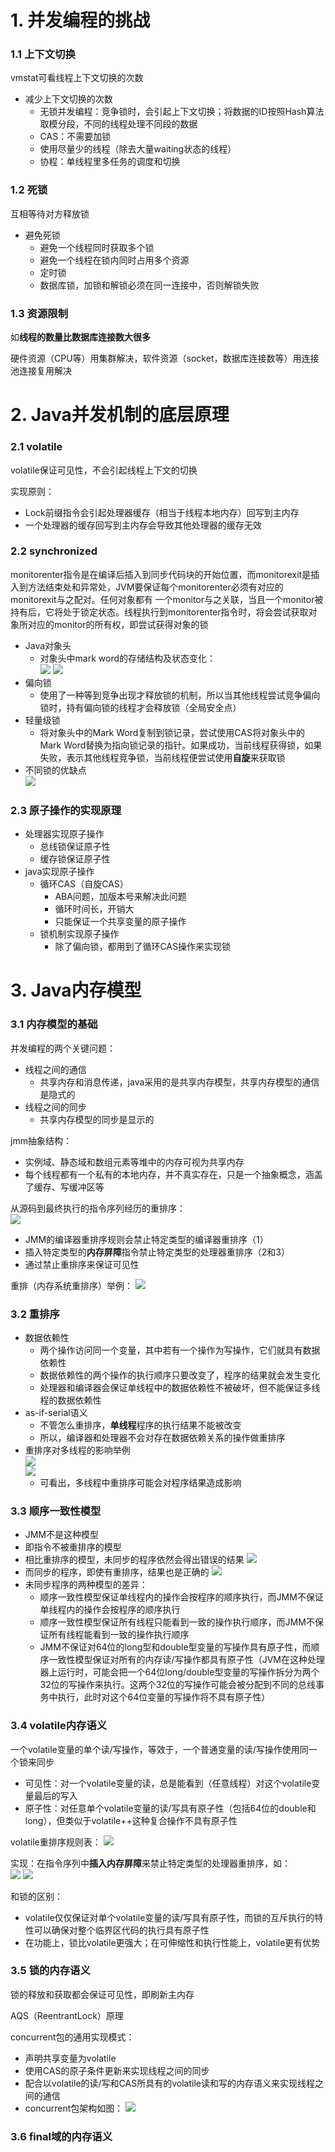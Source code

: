 # 1. 并发编程的挑战

### 1.1 上下文切换

vmstat可看线程上下文切换的次数

- 减少上下文切换的次数
	- 无锁并发编程：竞争锁时，会引起上下文切换；将数据的ID按照Hash算法取模分段，不同的线程处理不同段的数据
	- CAS：不需要加锁
	- 使用尽量少的线程（除去大量waiting状态的线程）
	- 协程：单线程里多任务的调度和切换

### 1.2 死锁

互相等待对方释放锁

- 避免死锁
	- 避免一个线程同时获取多个锁
	- 避免一个线程在锁内同时占用多个资源
	- 定时锁
	- 数据库锁，加锁和解锁必须在同一连接中，否则解锁失败

### 1.3 资源限制

如**线程的数量比数据库连接数大很多**

硬件资源（CPU等）用集群解决，软件资源（socket，数据库连接数等）用连接池连接复用解决

# 2. Java并发机制的底层原理

### 2.1 volatile

volatile保证可见性，不会引起线程上下文的切换

实现原则：
- Lock前缀指令会引起处理器缓存（相当于线程本地内存）回写到主内存
- 一个处理器的缓存回写到主内存会导致其他处理器的缓存无效

### 2.2 synchronized

monitorenter指令是在编译后插入到同步代码块的开始位置，而monitorexit是插入到方法结束处和异常处，JVM要保证每个monitorenter必须有对应的monitorexit与之配对。任何对象都有
一个monitor与之关联，当且一个monitor被持有后，它将处于锁定状态。线程执行到monitorenter指令时，将会尝试获取对象所对应的monitor的所有权，即尝试获得对象的锁

- Java对象头
	- 对象头中mark word的存储结构及状态变化：				
		![](2-1.jpg)
		![](2-2.jpg)
- 偏向锁
	- 使用了一种等到竞争出现才释放锁的机制，所以当其他线程尝试竞争偏向锁时，持有偏向锁的线程才会释放锁（全局安全点）
- 轻量级锁
	- 将对象头中的Mark Word复制到锁记录，尝试使用CAS将对象头中的Mark Word替换为指向锁记录的指针。如果成功，当前线程获得锁，如果失败，表示其他线程竞争锁，当前线程便尝试使用**自旋**来获取锁
- 不同锁的优缺点								
	![](2-3.jpg)

### 2.3 原子操作的实现原理

- 处理器实现原子操作
	- 总线锁保证原子性
	- 缓存锁保证原子性
- java实现原子操作
	- 循环CAS（自旋CAS）
		- ABA问题，加版本号来解决此问题
		- 循环时间长，开销大
		- 只能保证一个共享变量的原子操作
	- 锁机制实现原子操作
		- 除了偏向锁，都用到了循环CAS操作来实现锁


# 3. Java内存模型

### 3.1 内存模型的基础

并发编程的两个关键问题：
- 线程之间的通信
	- 共享内存和消息传递，java采用的是共享内存模型，共享内存模型的通信是隐式的 
- 线程之间的同步
	- 共享内存模型的同步是显示的 

jmm抽象结构：
- 实例域、静态域和数组元素等堆中的内存可视为共享内存
- 每个线程都有一个私有的本地内存，并不真实存在，只是一个抽象概念，涵盖了缓存、写缓冲区等

从源码到最终执行的指令序列经历的重排序：				
![](3-1.jpg)
- JMM的编译器重排序规则会禁止特定类型的编译器重排序（1）
- 插入特定类型的**内存屏障**指令禁止特定类型的处理器重排序（2和3）
- 通过禁止重排序来保证可见性

重排（内存系统重排序）举例：
![](3-2.jpg)

### 3.2 重排序

- 数据依赖性
	- 两个操作访问同一个变量，其中若有一个操作为写操作，它们就具有数据依赖性
	- 数据依赖性的两个操作的执行顺序只要改变了，程序的结果就会发生变化
	- 处理器和编译器会保证单线程中的数据依赖性不被破坏，但不能保证多线程的数据依赖性
- as-if-serial语义
	- 不管怎么重排序，**单线程**程序的执行结果不能被改变 
	- 所以，编译器和处理器不会对存在数据依赖关系的操作做重排序
- 重排序对多线程的影响举例						
	![](3-3.jpg)	
	![](3-4.jpg)
	- 可看出，多线程中重排序可能会对程序结果造成影响

### 3.3 顺序一致性模型
- JMM不是这种模型
- 即指令不被重排序的模型
- 相比重排序的模型，未同步的程序依然会得出错误的结果
	![](3-5.jpg)
- 而同步的程序，即使有重排序，结果也是正确的
	![](3-6.jpg)
- 未同步程序的两种模型的差异：
	- 顺序一致性模型保证单线程内的操作会按程序的顺序执行，而JMM不保证单线程内的操作会按程序的顺序执行
	- 顺序一致性模型保证所有线程只能看到一致的操作执行顺序，而JMM不保证所有线程能看到一致的操作执行顺序
	- JMM不保证对64位的long型和double型变量的写操作具有原子性，而顺序一致性模型保证对所有的内存读/写操作都具有原子性（JVM在这种处理器上运行时，可能会把一个64位long/double型变量的写操作拆分为两个32位的写操作来执行。这两个32位的写操作可能会被分配到不同的总线事务中执行，此时对这个64位变量的写操作将不具有原子性）

### 3.4 volatile内存语义

一个volatile变量的单个读/写操作，等效于，一个普通变量的读/写操作使用同一个锁来同步

- 可见性：对一个volatile变量的读，总是能看到（任意线程）对这个volatile变量最后的写入
- 原子性：对任意单个volatile变量的读/写具有原子性（包括64位的double和long），但类似于volatile++这种复合操作不具有原子性

volatile重排序规则表：
![](3-7.jpg)

实现：在指令序列中**插入内存屏障**来禁止特定类型的处理器重排序，如：		
![](3-8.jpg)
![](3-9.jpg)

和锁的区别：
- volatile仅仅保证对单个volatile变量的读/写具有原子性，而锁的互斥执行的特性可以确保对整个临界区代码的执行具有原子性
- 在功能上，锁比volatile更强大；在可伸缩性和执行性能上，volatile更有优势

### 3.5 锁的内存语义

锁的释放和获取都会保证可见性，即刷新主内存

AQS（ReentrantLock）原理

concurrent包的通用实现模式：
- 声明共享变量为volatile
- 使用CAS的原子条件更新来实现线程之间的同步
- 配合以volatile的读/写和CAS所具有的volatile读和写的内存语义来实现线程之间的通信
- concurrent包架构如图：
	![](3-10.jpg)

### 3.6 final域的内存语义
